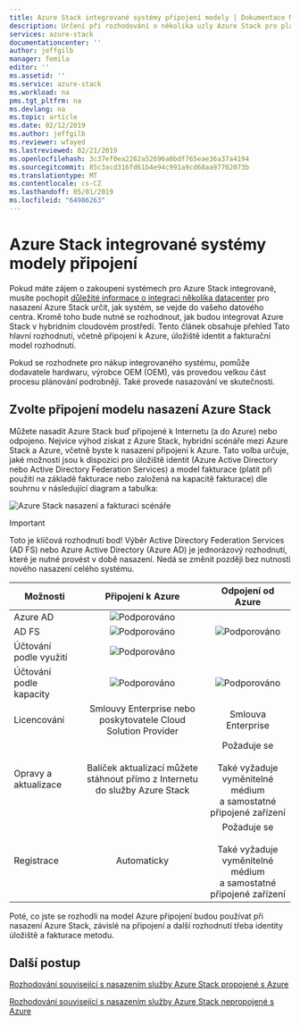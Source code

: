 ```yaml
---
title: Azure Stack integrované systémy připojení modely | Dokumentace Microsoftu
description: Určení při rozhodování o několika uzly Azure Stack pro plánování nasazení.
services: azure-stack
documentationcenter: ''
author: jeffgilb
manager: femila
editor: ''
ms.assetid: ''
ms.service: azure-stack
ms.workload: na
pms.tgt_pltfrm: na
ms.devlang: na
ms.topic: article
ms.date: 02/12/2019
ms.author: jeffgilb
ms.reviewer: wfayed
ms.lastreviewed: 02/21/2019
ms.openlocfilehash: 3c37ef0ea2262a52696a0bdf765eae36a37a4194
ms.sourcegitcommit: 85c3acd316fd61b4e94c991a9cd68aa97702073b
ms.translationtype: MT
ms.contentlocale: cs-CZ
ms.lasthandoff: 05/01/2019
ms.locfileid: "64986263"
---
```

# <a name="azure-stack-integrated-systems-connection-models"></a>Azure Stack integrované systémy modely připojení
Pokud máte zájem o zakoupení systémech pro Azure Stack integrované, musíte pochopit [důležité informace o integraci několika datacenter](azure-stack-datacenter-integration.md) pro nasazení Azure Stack určit, jak systém, se vejde do vašeho datového centra. Kromě toho bude nutné se rozhodnout, jak budou integrovat Azure Stack v hybridním cloudovém prostředí. Tento článek obsahuje přehled Tato hlavní rozhodnutí, včetně připojení k Azure, úložiště identit a fakturační model rozhodnutí.

Pokud se rozhodnete pro nákup integrovaného systému, pomůže dodavatele hardwaru, výrobce OEM (OEM), vás provedou velkou část procesu plánování podrobněji. Také provede nasazování ve skutečnosti.

## <a name="choose-an-azure-stack-deployment-connection-model"></a>Zvolte připojení modelu nasazení Azure Stack
Můžete nasadit Azure Stack buď připojené k Internetu (a do Azure) nebo odpojeno. Nejvíce výhod získat z Azure Stack, hybridní scénáře mezi Azure Stack a Azure, včetně byste k nasazení připojení k Azure. Tato volba určuje, jaké možnosti jsou k dispozici pro úložiště identit (Azure Active Directory nebo Active Directory Federation Services) a model fakturace (platit při použití na základě fakturace nebo založená na kapacitě fakturace) dle souhrnu v následující diagram a tabulka: 

![Azure Stack nasazení a fakturaci scénáře](media/azure-stack-connection-models/azure-stack-scenarios.png)  
  
> [!IMPORTANT]
> Toto je klíčová rozhodnutí bod! Výběr Active Directory Federation Services (AD FS) nebo Azure Active Directory (Azure AD) je jednorázový rozhodnutí, které je nutné provést v době nasazení. Nedá se změnit později bez nutnosti nového nasazení celého systému.  


|Možnosti|Připojení k Azure|Odpojení od Azure|
|-----|:-----:|:-----:|
|Azure AD|![Podporováno](media/azure-stack-connection-models/check.png)| |
|AD FS|![Podporováno](media/azure-stack-connection-models/check.png)|![Podporováno](media/azure-stack-connection-models/check.png)|
|Účtování podle využití|![Podporováno](media/azure-stack-connection-models/check.png)| |
|Účtování podle kapacity|![Podporováno](media/azure-stack-connection-models/check.png)|![Podporováno](media/azure-stack-connection-models/check.png)|
|Licencování| Smlouvy Enterprise nebo poskytovatele Cloud Solution Provider | Smlouva Enterprise |
|Opravy a aktualizace|Balíček aktualizací můžete stáhnout přímo z Internetu do služby Azure Stack |  Požaduje se<br><br>Také vyžaduje vyměnitelné médium<br> a samostatné připojené zařízení |
| Registrace | Automaticky | Požaduje se<br><br>Také vyžaduje vyměnitelné médium<br> a samostatné připojené zařízení |

Poté, co jste se rozhodli na model Azure připojení budou používat při nasazení Azure Stack, závislé na připojení a další rozhodnutí třeba identity úložiště a fakturace metodu. 

## <a name="next-steps"></a>Další postup

[Rozhodování související s nasazením služby Azure Stack propojené s Azure](azure-stack-connected-deployment.md)

[Rozhodování související s nasazením služby Azure Stack nepropojené s Azure](azure-stack-disconnected-deployment.md)
